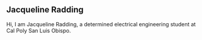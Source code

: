## Jacqueline Radding

Hi, I am Jacqueline Radding, a determined electrical engineering student at Cal Poly San Luis Obispo. 

